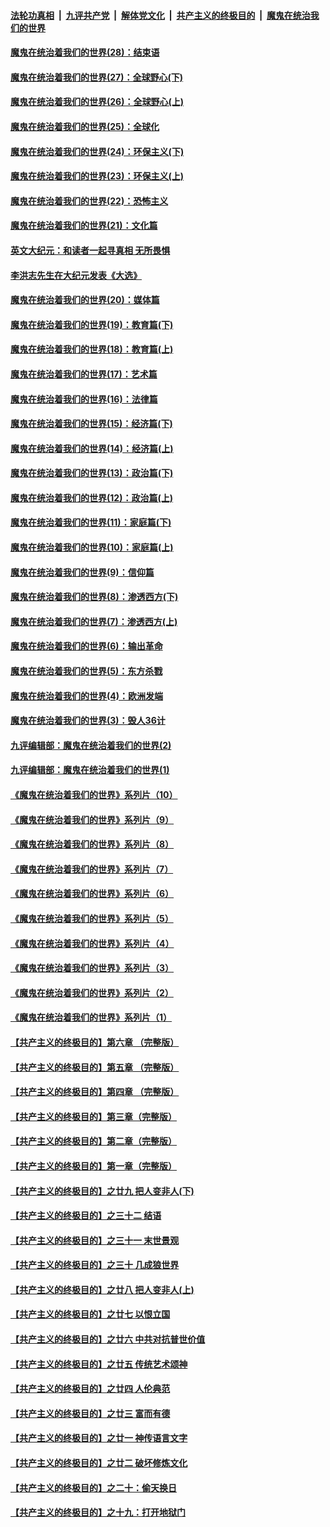 

####  [法轮功真相](../../../../basic/blob/master/README.md?t=02200731) &nbsp;|&nbsp; [九评共产党](../../../../9ping.md/blob/master/README.md?t=02200731) &nbsp;|&nbsp; [解体党文化](../../../../jtdwh.md/blob/master/README.md?t=02200731)  &nbsp;|&nbsp; [共产主义的终极目的](../../../../gczydzjmd.md/blob/master/README.md?t=02200731) &nbsp;|&nbsp; [魔鬼在统治我们的世界](../../../../mgztzwmdsj.md/blob/master/README.md?t=02200731) 

#### [魔鬼在统治着我们的世界(28)：结束语](../pages/nsc422/n10936246.md?t=02200731) 

#### [魔鬼在统治着我们的世界(27)：全球野心(下)](../pages/nsc422/n10928319.md?t=02200731) 

#### [魔鬼在统治着我们的世界(26)：全球野心(上)](../pages/nsc422/n10900318.md?t=02200731) 

#### [魔鬼在统治着我们的世界(25)：全球化](../pages/nsc422/n10788205.md?t=02200731) 

#### [魔鬼在统治着我们的世界(24)：环保主义(下)](../pages/nsc422/n10695307.md?t=02200731) 

#### [魔鬼在统治着我们的世界(23)：环保主义(上)](../pages/nsc422/n10688613.md?t=02200731) 

#### [魔鬼在统治着我们的世界(22)：恐怖主义](../pages/nsc422/n10614727.md?t=02200731) 

#### [魔鬼在统治着我们的世界(21)：文化篇](../pages/nsc422/n10597706.md?t=02200731) 

#### [英文大纪元：和读者一起寻真相 无所畏惧](../pages/nsc422/n12542027.md?t=02200731) 

#### [李洪志先生在大纪元发表《大选》](../pages/nsc422/n12534746.md?t=02200731) 

#### [魔鬼在统治着我们的世界(20)：媒体篇](../pages/nsc422/n10586579.md?t=02200731) 

#### [魔鬼在统治着我们的世界(19)：教育篇(下)](../pages/nsc422/n10564808.md?t=02200731) 

#### [魔鬼在统治着我们的世界(18)：教育篇(上)](../pages/nsc422/n10526970.md?t=02200731) 

#### [魔鬼在统治着我们的世界(17)：艺术篇](../pages/nsc422/n10499093.md?t=02200731) 

#### [魔鬼在统治着我们的世界(16)：法律篇](../pages/nsc422/n10485969.md?t=02200731) 

#### [魔鬼在统治着我们的世界(15)：经济篇(下)](../pages/nsc422/n10469975.md?t=02200731) 

#### [魔鬼在统治着我们的世界(14)：经济篇(上)](../pages/nsc422/n10457370.md?t=02200731) 

#### [魔鬼在统治着我们的世界(13)：政治篇(下)](../pages/nsc422/n10448270.md?t=02200731) 

#### [魔鬼在统治着我们的世界(12)：政治篇(上)](../pages/nsc422/n10444576.md?t=02200731) 

#### [魔鬼在统治着我们的世界(11)：家庭篇(下)](../pages/nsc422/n10440961.md?t=02200731) 

#### [魔鬼在统治着我们的世界(10)：家庭篇(上)](../pages/nsc422/n10435448.md?t=02200731) 

#### [魔鬼在统治着我们的世界(9)：信仰篇](../pages/nsc422/n10432159.md?t=02200731) 

#### [魔鬼在统治着我们的世界(8)：渗透西方(下)](../pages/nsc422/n10429603.md?t=02200731) 

#### [魔鬼在统治着我们的世界(7)：渗透西方(上)](../pages/nsc422/n10426013.md?t=02200731) 

#### [魔鬼在统治着我们的世界(6)：输出革命](../pages/nsc422/n10421536.md?t=02200731) 

#### [魔鬼在统治着我们的世界(5)：东方杀戮](../pages/nsc422/n10417707.md?t=02200731) 

#### [魔鬼在统治着我们的世界(4)：欧洲发端](../pages/nsc422/n10414890.md?t=02200731) 

#### [魔鬼在统治着我们的世界(3)：毁人36计](../pages/nsc422/n10411583.md?t=02200731) 

#### [九评编辑部：魔鬼在统治着我们的世界(2)](../pages/nsc422/n10410036.md?t=02200731) 

#### [九评编辑部：魔鬼在统治着我们的世界(1)](../pages/nsc422/n10406825.md?t=02200731) 

#### [《魔鬼在统治着我们的世界》系列片（10）](../pages/nsc422/n12292670.md?t=02200731) 

#### [《魔鬼在统治着我们的世界》系列片（9）](../pages/nsc422/n12290859.md?t=02200731) 

#### [《魔鬼在统治着我们的世界》系列片（8）](../pages/nsc422/n12287445.md?t=02200731) 

#### [《魔鬼在统治着我们的世界》系列片（7）](../pages/nsc422/n12283425.md?t=02200731) 

#### [《魔鬼在统治着我们的世界》系列片（6）](../pages/nsc422/n12282314.md?t=02200731) 

#### [《魔鬼在统治着我们的世界》系列片（5）](../pages/nsc422/n12281419.md?t=02200731) 

#### [《魔鬼在统治着我们的世界》系列片（4）](../pages/nsc422/n12274024.md?t=02200731) 

#### [《魔鬼在统治着我们的世界》系列片（3）](../pages/nsc422/n12271322.md?t=02200731) 

#### [《魔鬼在统治着我们的世界》系列片（2）](../pages/nsc422/n12269049.md?t=02200731) 

#### [《魔鬼在统治着我们的世界》系列片（1）](../pages/nsc422/n12267575.md?t=02200731) 

#### [【共产主义的终极目的】第六章 （完整版）](../pages/nsc422/n11428913.md?t=02200731) 

#### [【共产主义的终极目的】第五章 （完整版）](../pages/nsc422/n11428912.md?t=02200731) 

#### [【共产主义的终极目的】第四章 （完整版）](../pages/nsc422/n11428907.md?t=02200731) 

#### [【共产主义的终极目的】第三章（完整版）](../pages/nsc422/n11428848.md?t=02200731) 

#### [【共产主义的终极目的】第二章（完整版）](../pages/nsc422/n11428831.md?t=02200731) 

#### [【共产主义的终极目的】第一章（完整版）](../pages/nsc422/n11417651.md?t=02200731) 

#### [【共产主义的终极目的】之廿九 把人变非人(下)](../pages/nsc422/n11344140.md?t=02200731) 

#### [【共产主义的终极目的】之三十二 结语](../pages/nsc422/n11360535.md?t=02200731) 

#### [【共产主义的终极目的】之三十一 末世景观](../pages/nsc422/n11351129.md?t=02200731) 

#### [【共产主义的终极目的】之三十 几成狼世界](../pages/nsc422/n11348280.md?t=02200731) 

#### [【共产主义的终极目的】之廿八 把人变非人(上)](../pages/nsc422/n11340492.md?t=02200731) 

#### [【共产主义的终极目的】之廿七 以恨立国](../pages/nsc422/n11336944.md?t=02200731) 

#### [【共产主义的终极目的】之廿六 中共对抗普世价值](../pages/nsc422/n11324785.md?t=02200731) 

#### [【共产主义的终极目的】之廿五 传统艺术颂神](../pages/nsc422/n11296396.md?t=02200731) 

#### [【共产主义的终极目的】之廿四 人伦典范](../pages/nsc422/n11296397.md?t=02200731) 

#### [【共产主义的终极目的】之廿三 富而有德](../pages/nsc422/n11283598.md?t=02200731) 

#### [【共产主义的终极目的】之廿一 神传语言文字](../pages/nsc422/n11263265.md?t=02200731) 

#### [【共产主义的终极目的】之廿二 破坏修炼文化](../pages/nsc422/n11245728.md?t=02200731) 

#### [【共产主义的终极目的】之二十：偷天换日](../pages/nsc422/n11238846.md?t=02200731) 

#### [【共产主义的终极目的】之十九：打开地狱门](../pages/nsc422/n11206376.md?t=02200731) 

